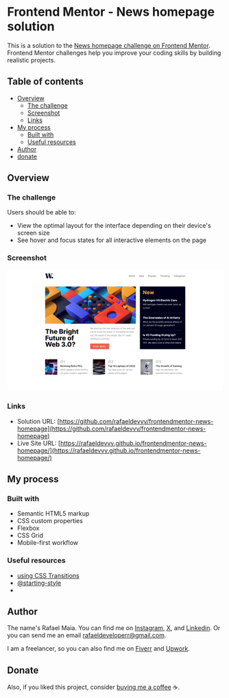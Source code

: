 # Frontend Mentor - News homepage solution

This is a solution to the [News homepage challenge on Frontend Mentor](https://www.frontendmentor.io/challenges/news-homepage-H6SWTa1MFl). Frontend Mentor challenges help you improve your coding skills by building realistic projects. 

## Table of contents

- [Overview](#overview)
  - [The challenge](#the-challenge)
  - [Screenshot](#screenshot)
  - [Links](#links)
- [My process](#my-process)
  - [Built with](#built-with)
  - [Useful resources](#useful-resources)
- [Author](#author)
- [donate](#donate)

## Overview

### The challenge

Users should be able to:

- View the optimal layout for the interface depending on their device's screen size
- See hover and focus states for all interactive elements on the page

### Screenshot

![News Homepage](./assets/images/screenshot.png)

### Links

- Solution URL: [https://github.com/rafaeldevvv/frontendmentor-news-homepage](https://github.com/rafaeldevvv/frontendmentor-news-homepage)
- Live Site URL: [https://rafaeldevvv.github.io/frontendmentor-news-homepage/](https://rafaeldevvv.github.io/frontendmentor-news-homepage/)

## My process

### Built with

- Semantic HTML5 markup
- CSS custom properties
- Flexbox
- CSS Grid
- Mobile-first workflow

### Useful resources

- [using CSS Transitions](https://developer.mozilla.org/en-US/docs/Web/CSS/CSS_transitions/Using_CSS_transitions)
- [@starting-style](https://developer.mozilla.org/en-US/docs/Web/CSS/@starting-style#browser_compatibility)
- [](https://validator.w3.org/nu/#textarea)

## Author

The name's Rafael Maia. You can find me on [Instagram](https://www.instagram.com/rafaeldevvv), [X](https://www.twitter.com/rafaeldevvv), and [Linkedin](https://www.linkedin.com/in/rafael-maia-b69662263). Or you can send me an email [rafaeldeveloperr@gmail.com](mailto:rafaeldeveloperr@gmail.com).

I am a freelancer, so you can also find me on [Fiverr](https://www.fiverr.com/rafael787) and [Upwork](https://www.upwork.com/freelancers/~01a4dc9692c96839dc).

## Donate

Also, if you liked this project, consider [buying me a coffee](https://www.buymeacoffee.com/rafael.maia) ☕.
